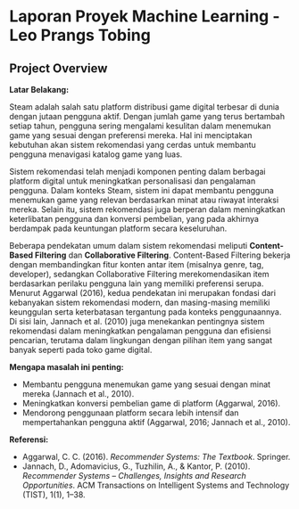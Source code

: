 # Laporan Proyek Machine Learning - Leo Prangs Tobing

## Project Overview

**Latar Belakang:**

Steam adalah salah satu platform distribusi game digital terbesar di dunia dengan jutaan pengguna aktif. Dengan jumlah game yang terus bertambah setiap tahun, pengguna sering mengalami kesulitan dalam menemukan game yang sesuai dengan preferensi mereka. Hal ini menciptakan kebutuhan akan sistem rekomendasi yang cerdas untuk membantu pengguna menavigasi katalog game yang luas.

Sistem rekomendasi telah menjadi komponen penting dalam berbagai platform digital untuk meningkatkan personalisasi dan pengalaman pengguna. Dalam konteks Steam, sistem ini dapat membantu pengguna menemukan game yang relevan berdasarkan minat atau riwayat interaksi mereka. Selain itu, sistem rekomendasi juga berperan dalam meningkatkan keterlibatan pengguna dan konversi pembelian, yang pada akhirnya berdampak pada keuntungan platform secara keseluruhan.

Beberapa pendekatan umum dalam sistem rekomendasi meliputi **Content-Based Filtering** dan **Collaborative Filtering**. Content-Based Filtering bekerja dengan membandingkan fitur konten antar item (misalnya genre, tag, developer), sedangkan Collaborative Filtering merekomendasikan item berdasarkan perilaku pengguna lain yang memiliki preferensi serupa. Menurut Aggarwal (2016), kedua pendekatan ini merupakan fondasi dari kebanyakan sistem rekomendasi modern, dan masing-masing memiliki keunggulan serta keterbatasan tergantung pada konteks penggunaannya. Di sisi lain, Jannach et al. (2010) juga menekankan pentingnya sistem rekomendasi dalam meningkatkan pengalaman pengguna dan efisiensi pencarian, terutama dalam lingkungan dengan pilihan item yang sangat banyak seperti pada toko game digital.

**Mengapa masalah ini penting:**

- Membantu pengguna menemukan game yang sesuai dengan minat mereka (Jannach et al., 2010).
- Meningkatkan konversi pembelian game di platform (Aggarwal, 2016).
- Mendorong penggunaan platform secara lebih intensif dan mempertahankan pengguna aktif (Aggarwal, 2016; Jannach et al., 2010).

**Referensi:**

- Aggarwal, C. C. (2016). *Recommender Systems: The Textbook*. Springer.
- Jannach, D., Adomavicius, G., Tuzhilin, A., & Kantor, P. (2010). *Recommender Systems – Challenges, Insights and Research Opportunities*. ACM Transactions on Intelligent Systems and Technology (TIST), 1(1), 1–38.